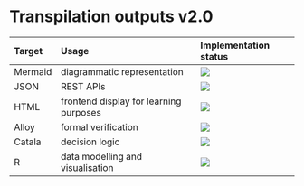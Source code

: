 # Transpilation outputs v2.0

| Target | Usage | Implementation status | 
| :--- | :--- | :--- | 
| Mermaid | diagrammatic representation | ![](https://img.shields.io/badge/status-not%20implemented-ff3333) |
| JSON | REST APIs | ![](https://img.shields.io/badge/status-not%20implemented-ff3333) |
| HTML | frontend display for learning purposes | ![](https://img.shields.io/badge/status-not%20implemented-ff3333) |
| Alloy | formal verification | ![](https://img.shields.io/badge/status-not%20implemented-ff3333) |
| Catala | decision logic | ![](https://img.shields.io/badge/status-not%20implemented-ff3333) |
| R | data modelling and visualisation | ![](https://img.shields.io/badge/status-not%20implemented-ff3333) |
